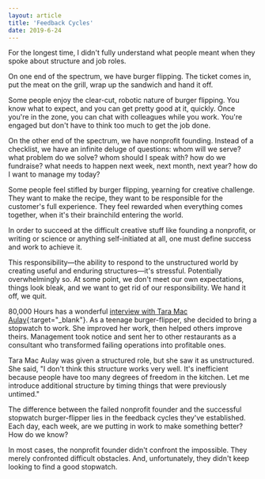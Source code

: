 ```yaml
---
layout: article
title: 'Feedback Cycles'
date: 2019-6-24
---
```


For the longest time, I didn't fully understand what people meant when they spoke about structure and job roles.

On one end of the spectrum, we have burger flipping. The ticket comes in, put the meat on the grill, wrap up the sandwich and hand it off.

Some people enjoy the clear-cut, robotic nature of burger flipping. You know what to expect, and you can get pretty good at it, quickly. Once you're in the zone, you can chat with colleagues while you work. You're engaged but don't have to think too much to get the job done.

On the other end of the spectrum, we have nonprofit founding. Instead of a checklist, we have an infinite deluge of questions: whom will we serve? what problem do we solve? whom should I speak with? how do we fundraise? what needs to happen next week, next month, next year? how do I want to manage my today?

Some people feel stifled by burger flipping, yearning for creative challenge. They want to make the recipe, they want to be responsible for the customer's full experience. They feel rewarded when everything comes together, when it's their brainchild entering the world.

In order to succeed at the difficult creative stuff like founding a nonprofit, or writing or science or anything self-initiated at all, one must define success and work to achieve it.

This responsibility&mdash;the ability to respond to the unstructured world by creating useful and enduring structures&mdash;it's stressful. Potentially overwhelmingly so. At some point, we don't meet our own expectations, things look bleak, and we want to get rid of our responsibility. We hand it off, we quit.

80,000 Hours has a wonderful [interview with Tara Mac Aulay](https://80000hours.org/podcast/episodes/tara-mac-aulay-operations-mindset/){:target="_blank"}. As a teenage burger-flipper, she decided to bring a stopwatch to work. She improved her work, then helped others improve theirs. Management took notice and sent her to other restaurants as a consultant who transformed failing operations into profitable ones.

Tara Mac Aulay was given a structured role, but she saw it as unstructured. She said, "I don't think this structure works very well. It's inefficient because people have too many degrees of freedom in the kitchen. Let me introduce additional structure by timing things that were previously untimed."

The difference between the failed nonprofit founder and the successful stopwatch burger-flipper lies in the feedback cycles they've established. Each day, each week, are we putting in work to make something better? How do we know?

In most cases, the nonprofit founder didn't confront the impossible. They merely confronted difficult obstacles. And, unfortunately, they didn't keep looking to find a good stopwatch.
